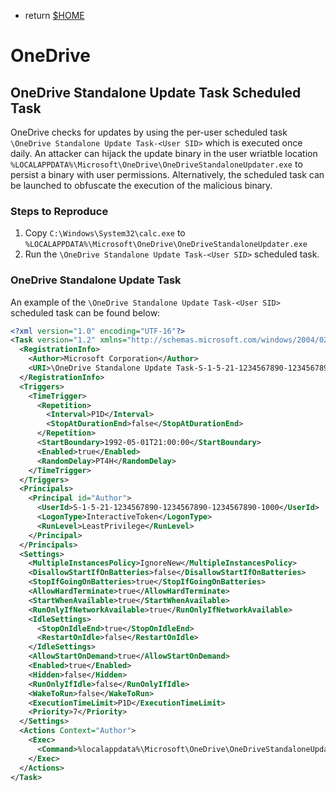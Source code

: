 
- return [$HOME](https://spacecow99.github.io/)

# OneDrive

## OneDrive Standalone Update Task Scheduled Task

OneDrive checks for updates by using the per-user scheduled task `\OneDrive Standalone Update Task-<User SID>` which is executed once daily. An attacker can hijack the update binary in the user wriatble location `%LOCALAPPDATA%\Microsoft\OneDrive\OneDriveStandaloneUpdater.exe` to persist a binary with user permissions. Alternatively, the scheduled task can be launched to obfuscate the execution of the malicious binary.

### Steps to Reproduce

1) Copy `C:\Windows\System32\calc.exe` to `%LOCALAPPDATA%\Microsoft\OneDrive\OneDriveStandaloneUpdater.exe`
2) Run the `\OneDrive Standalone Update Task-<User SID>` scheduled task.

### OneDrive Standalone Update Task

An example of the `\OneDrive Standalone Update Task-<User SID>` scheduled task can be found below:

```xml
<?xml version="1.0" encoding="UTF-16"?>
<Task version="1.2" xmlns="http://schemas.microsoft.com/windows/2004/02/mit/task">
  <RegistrationInfo>
    <Author>Microsoft Corporation</Author>
    <URI>\OneDrive Standalone Update Task-S-1-5-21-1234567890-1234567890-1234567890-1000</URI>
  </RegistrationInfo>
  <Triggers>
    <TimeTrigger>
      <Repetition>
        <Interval>P1D</Interval>
        <StopAtDurationEnd>false</StopAtDurationEnd>
      </Repetition>
      <StartBoundary>1992-05-01T21:00:00</StartBoundary>
      <Enabled>true</Enabled>
      <RandomDelay>PT4H</RandomDelay>
    </TimeTrigger>
  </Triggers>
  <Principals>
    <Principal id="Author">
      <UserId>S-1-5-21-1234567890-1234567890-1234567890-1000</UserId>
      <LogonType>InteractiveToken</LogonType>
      <RunLevel>LeastPrivilege</RunLevel>
    </Principal>
  </Principals>
  <Settings>
    <MultipleInstancesPolicy>IgnoreNew</MultipleInstancesPolicy>
    <DisallowStartIfOnBatteries>false</DisallowStartIfOnBatteries>
    <StopIfGoingOnBatteries>true</StopIfGoingOnBatteries>
    <AllowHardTerminate>true</AllowHardTerminate>
    <StartWhenAvailable>true</StartWhenAvailable>
    <RunOnlyIfNetworkAvailable>true</RunOnlyIfNetworkAvailable>
    <IdleSettings>
      <StopOnIdleEnd>true</StopOnIdleEnd>
      <RestartOnIdle>false</RestartOnIdle>
    </IdleSettings>
    <AllowStartOnDemand>true</AllowStartOnDemand>
    <Enabled>true</Enabled>
    <Hidden>false</Hidden>
    <RunOnlyIfIdle>false</RunOnlyIfIdle>
    <WakeToRun>false</WakeToRun>
    <ExecutionTimeLimit>P1D</ExecutionTimeLimit>
    <Priority>7</Priority>
  </Settings>
  <Actions Context="Author">
    <Exec>
      <Command>%localappdata%\Microsoft\OneDrive\OneDriveStandaloneUpdater.exe</Command>
    </Exec>
  </Actions>
</Task>
```
